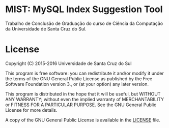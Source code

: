 # MIST: MySQL Index Suggestion Tool

Trabalho de Conclusão de Graduação do curso de Ciência da Computação da Universidade de Santa Cruz do Sul.

# License

Copyright (C) 2015-2016 Universidade de Santa Cruz do Sul

This program is free software: you can redistribute it and/or modify it under the terms of the GNU General Public License as published by the Free Software Foundation version 3., or (at your option) any later version.

This program is distributed in the hope that it will be useful, but WITHOUT ANY WARRANTY; without even the implied warranty of MERCHANTABILITY or FITNESS FOR A PARTICULAR PURPOSE.  See the GNU General Public License for more details.

A copy of the GNU General Public License is available in the [LICENSE](LICENSE) file.
